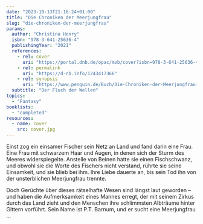 ```yaml
---
date: "2023-10-13T21:16:24+01:00"
title: "Die Chroniken der Meerjungfrau"
slug: "die-chroniken-der-meerjungfrau"
params:
  author: "Christina Henry"
  isbn: "978-3-641-25636-4"
  publishingYear: "2021"
  references:
    - rel: cover
      uri: "https://portal.dnb.de/opac/mvb/cover?isbn=978-3-641-25636-4"
    - rel: permalink
      uri: "https://d-nb.info/1243417366"
    - rel: synopsis
      uri: "https://www.penguin.de/Buch/Die-Chroniken-der-Meerjungfrau-Der-Fluch-der-Wellen/Christina-Henry/Penhaligon/e567150.rhd"
  subtitle: "Der Fluch der Wellen"
topics:
  - "Fantasy"
booklists:
  - "completed"
resources:
  - name: cover
    src: cover.jpg
---
```

Einst zog ein einsamer Fischer sein Netz an Land und fand darin eine Frau. Eine 
Frau mit schwarzem Haar und Augen, in denen sich der Sturm des Meeres 
widerspiegelte. Anstelle von Beinen hatte sie einen Fischschwanz, und obwohl sie 
die Worte des Fischers nicht verstand, rührte sie seine Einsamkeit, und sie 
blieb bei ihm. Ihre Liebe dauerte an, bis sein Tod ihn von der unsterblichen 
Meerjungfrau trennte.

Doch Gerüchte über dieses rätselhafte Wesen sind längst laut geworden – und 
haben die Aufmerksamkeit eines Mannes erregt, der mit seinem Zirkus durch das 
Land zieht und den Menschen ihre schlimmsten Albträume hinter Gittern vorführt. 
Sein Name ist P.T. Barnum, und er sucht eine Meerjungfrau ...